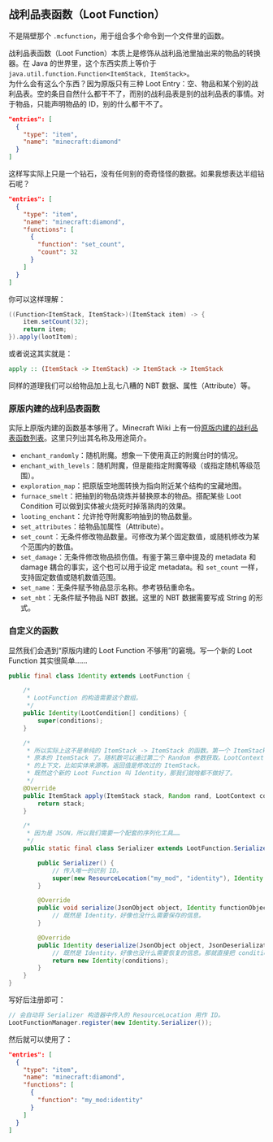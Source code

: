 ## 战利品表函数（Loot Function）

不是隔壁那个 `.mcfunction`，用于组合多个命令到一个文件里的函数。  

战利品表函数（Loot Function）本质上是修饰从战利品池里抽出来的物品的转换器。在 Java 的世界里，这个东西实质上等价于  `java.util.function.Function<ItemStack, ItemStack>`。  
为什么会有这么个东西？因为原版只有三种 Loot Entry：空、物品和某个别的战利品表。空的条目自然什么都干不了，而别的战利品表是别的战利品表的事情。对于物品，只能声明物品的 ID，别的什么都干不了。

```json
"entries": [
  {
    "type": "item",
    "name": "minecraft:diamond"
  }
]
```

这样写实际上只是一个钻石，没有任何别的奇奇怪怪的数据。如果我想表达半组钻石呢？

```json
"entries": [
  {
    "type": "item",
    "name": "minecraft:diamond",
    "functions": [
      {
        "function": "set_count",
        "count": 32
      }
    ]
  }
]
```

你可以这样理解：

```java
((Function<ItemStack, ItemStack>)(ItemStack item) -> {
    item.setCount(32);
    return item;
}).apply(lootItem);
```

或者说这其实就是：

```haskell
apply :: (ItemStack -> ItemStack) -> ItemStack -> ItemStack
```

同样的道理我们可以给物品加上乱七八糟的 NBT 数据、属性（Attribute）等。

### 原版内建的战利品表函数

实际上原版内建的函数基本够用了。Minecraft Wiki 上有一份[原版内建的战利品表函数列表](https://minecraft-zh.gamepedia.com/%E6%88%98%E5%88%A9%E5%93%81%E8%A1%A8#.E5.87.BD.E6.95.B0)。这里只列出其名称及用途简介。

  - `enchant_randomly`：随机附魔。想象一下使用真正的附魔台时的情况。
  - `enchant_with_levels`：随机附魔，但是能指定附魔等级（或指定随机等级范围）。
  - `exploration_map`：把原版空地图转换为指向附近某个结构的宝藏地图。
  - `furnace_smelt`：把抽到的物品烧炼并替换原本的物品。搭配某些 Loot Condition 可以做到实体被火烧死时掉落熟肉的效果。
  - `looting_enchant`：允许抢夺附魔影响抽到的物品数量。
  - `set_attributes`：给物品加属性（Attribute）。
  - `set_count`：无条件修改物品数量。可修改为某个固定数值，或随机修改为某个范围内的数值。
  - `set_damage`：无条件修改物品损伤值。有鉴于第三章中提及的 metadata 和 damage 耦合的事实，这个也可以用于设定 metadata。和 `set_count` 一样，支持固定数值或随机数值范围。
  - `set_name`：无条件赋予物品显示名称。参考铁砧重命名。
  - `set_nbt`：无条件赋予物品 NBT 数据。这里的 NBT 数据需要写成 String 的形式。

### 自定义的函数

显然我们会遇到“原版内建的 Loot Function 不够用”的窘境。写一个新的 Loot Function 其实很简单……

```java
public final class Identity extends LootFunction {

    /*
     * LootFunction 的构造需要这个数组。
     */
    public Identity(LootCondition[] conditions) {
        super(conditions);
    }

    /*
     * 所以实际上这不是单纯的 ItemStack -> ItemStack 的函数。第一个 ItemStack 参数就是
     * 原本的 ItemStack 了。随机数可以通过第二个 Random 参数获取。LootContext 包含了相关
     * 的上下文，比如实体来源等。返回值是修改过的 ItemStack。
     * 既然这个新的 Loot Function 叫 Identity，那我们就啥都不做好了。
     */
    @Override
    public ItemStack apply(ItemStack stack, Random rand, LootContext context) {
        return stack;
    }

    /*
     * 因为是 JSON，所以我们需要一个配套的序列化工具……
     */
    public static final class Serializer extends LootFunction.Serializer<Identity> {

        public Serializer() {
            // 传入唯一的识别 ID。
            super(new ResourceLocation("my_mod", "identity"), Identity.class);
        }

        @Override
        public void serialize(JsonObject object, Identity functionObject, JsonSerializationContext context) {
            // 既然是 Identity，好像也没什么需要保存的信息。
        }

        @Override
        public Identity deserialize(JsonObject object, JsonDeserializationContext context, LootCondition[] conditions) {
            // 既然是 Identity，好像也没什么需要恢复的信息。那就直接把 conditions 传过去就好了。
            return new Identity(conditions);
        }
    }
}
```

写好后注册即可：

```java
// 会自动将 Serializer 构造器中传入的 ResourceLocation 用作 ID。
LootFunctionManager.register(new Identity.Serializer());
```

然后就可以使用了：

```json
"entries": [
  {
    "type": "item",
    "name": "minecraft:diamond",
    "functions": [
      {
        "function": "my_mod:identity"
      }
    ]
  }
]
```
